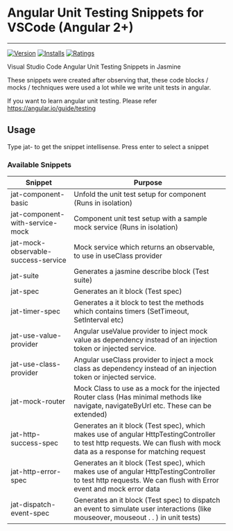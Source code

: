 # Angular Unit Testing Snippets for VSCode (Angular 2+)
-------------------

[![Version](https://vsmarketplacebadge.apphb.com/version/madhusuthanan.angular-unit-testing-snippets.svg)](https://marketplace.visualstudio.com/items?itemName=madhusuthanan.angular-unit-testing-snippets)
[![Installs](https://vsmarketplacebadge.apphb.com/installs/madhusuthanan.angular-unit-testing-snippets.svg)](https://marketplace.visualstudio.com/items?itemName=madhusuthanan.angular-unit-testing-snippets)
[![Ratings](https://vsmarketplacebadge.apphb.com/rating/madhusuthanan.angular-unit-testing-snippets.svg)](https://marketplace.visualstudio.com/items?itemName=madhusuthanan.angular-unit-testing-snippets)

Visual Studio Code Angular Unit Testing Snippets in Jasmine

These snippets were created after observing that, these code blocks / mocks / techniques were used a lot while we write unit tests in angular.

If you want to learn angular unit testing. Please refer https://angular.io/guide/testing

## Usage
Type jat- to get the snippet intellisense. Press enter to select a snippet

### Available Snippets

| Snippet                             | Purpose                                                                                                                                 |
| ----------------------------------- | --------------------------------------------------------------------------------------------------------------------------------------- |
| jat-component-basic                 | Unfold the unit test setup for component (Runs in isolation)                                                                            |
| jat-component-with-service-mock     | Component unit test setup with a sample mock service (Runs in isolation)                                                                |
| jat-mock-observable-success-service | Mock service which returns an observable, to use in useClass provider                                                                   |
| jat-suite                           | Generates a jasmine describe block  (Test suite)                                                                                        |
| jat-spec                            | Generates an it block (Test spec)                                                                                                       |
| jat-timer-spec                      | Generates a it block to test the methods which contains timers (SetTimeout, SetInterval etc)                                            |
| jat-use-value-provider              | Angular useValue provider to inject mock value as dependency instead of an injection token or injected service.                         |
| jat-use-class-provider              | Angular useClass provider to inject a mock class as dependency instead of an injection token or injected service.                       |
| jat-mock-router                     | Mock Class to use as a mock for the injected Router class (Has minimal methods like navigate, navigateByUrl etc. These can be extended) |
| jat-http-success-spec                     | Generates an it block (Test spec), which makes use of angular HttpTestingController to test http requests. We can flush with mock data as a response for matching request |
| jat-http-error-spec                     | Generates an it block (Test spec), which makes use of angular HttpTestingController to test http requests. We can flush with Error event and mock error data |
| jat-dispatch-event-spec                     | Generates an it block (Test spec) to dispatch an event to simulate user interactions (like mouseover, mouseout . . ) in unit tests) |